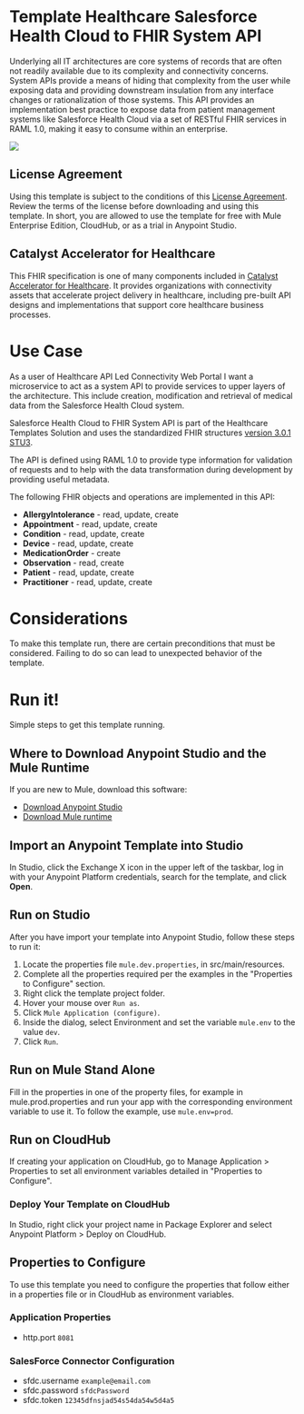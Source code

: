 # Template Healthcare Salesforce Health Cloud to FHIR System API

Underlying all IT architectures are core systems of records that are often not readily available due to its complexity and connectivity concerns. System APIs provide a means of hiding that complexity from the user while exposing data and providing downstream insulation from any interface changes or rationalization of those systems. This API provides an implementation best practice to expose data from patient management systems like Salesforce Health Cloud via a set of RESTful FHIR services in RAML 1.0, making it easy to consume within an enterprise.

![](https://www.lucidchart.com/publicSegments/view/6c0eab9d-b684-43bd-96c5-61b323fd6399/image.png)

## License Agreement

Using this template is subject to the conditions of this <a href="https://github.com/mulesoft/template-sfdc2nets-opportunity-aggregation/blob/4.1/AnypointTemplateLicense.pdf">License Agreement</a>. Review the terms of the license before downloading and using this template. In short, you are allowed to use the template for free with Mule Enterprise Edition, CloudHub, or as a trial in Anypoint Studio.

## Catalyst Accelerator for Healthcare

This FHIR specification is one of many components included in [Catalyst Accelerator for Healthcare](/exchange/68ef9520-24e9-4cf2-b2f5-620025690913/catalyst-accelerator-for-healthcare/). It provides organizations with connectivity assets that accelerate project delivery in healthcare, including pre-built API designs and implementations that support core healthcare business processes. 

# Use Case

As a user of Healthcare API Led Connectivity Web Portal I want a microservice to act as a system API to provide services to upper layers of the architecture. This include creation, modification and retrieval of medical data from the Salesforce Health Cloud system.

Salesforce Health Cloud to FHIR System API is part of the Healthcare Templates Solution and uses the standardized FHIR structures [version 3.0.1 STU3](https://www.hl7.org/FHIR/index.html).

The API is defined using RAML 1.0 to provide type information for validation of requests and to help with the data transformation during development by providing useful metadata.

The following FHIR objects and operations are implemented in this API:

- **AllergyIntolerance** - read, update, create
- **Appointment** - read, update, create
- **Condition** - read, update, create
- **Device** - read, update, create
- **MedicationOrder** - create
- **Observation** - read, create
- **Patient** - read, update, create
- **Practitioner** - read, update, create

# Considerations

To make this template run, there are certain preconditions that must be considered. Failing to do so can lead to unexpected behavior of the template.

# Run it!
Simple steps to get this template running.

## Where to Download Anypoint Studio and the Mule Runtime

If you are new to Mule, download this software:

- [Download Anypoint Studio](https://www.mulesoft.com/platform/studio)
- [Download Mule runtime](https://www.mulesoft.com/lp/dl/mule-esb-enterprise)

## Import an Anypoint Template into Studio

In Studio, click the Exchange X icon in the upper left of the taskbar, log in with your Anypoint Platform credentials, search for the template, and click **Open**.

## Run on Studio
After you have import your template into Anypoint Studio, follow these steps to run it:

1. Locate the properties file `mule.dev.properties`, in src/main/resources.
2. Complete all the properties required per the examples in the "Properties to Configure" section.
3. Right click the template project folder.
4. Hover your mouse over `Run as`.
5. Click `Mule Application (configure)`.
6. Inside the dialog, select Environment and set the variable `mule.env` to the value `dev`.
7. Click `Run`.

## Run on Mule Stand Alone

Fill in the properties in one of the property files, for example in mule.prod.properties and run your app with the corresponding environment variable to use it. To follow the example, use `mule.env=prod`.

## Run on CloudHub

If creating your application on CloudHub, go to Manage Application > Properties to set all environment variables detailed in "Properties to Configure".

### Deploy Your Template on CloudHub

In Studio, right click your project name in Package Explorer and select
Anypoint Platform > Deploy on CloudHub.

## Properties to Configure

To use this template you need to configure the properties that follow either in a properties file or in CloudHub as environment variables. 

### Application Properties

- http.port `8081`

### SalesForce Connector Configuration

- sfdc.username `example@email.com`
- sfdc.password `sfdcPassword`
- sfdc.token `12345dfnsjad54s54da54w5d4a5`
